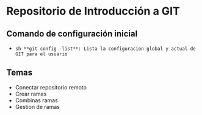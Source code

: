 # Repositorio de Introducción a GIT

## Comando de configuración inicial

* ```sh **git config -list**: Lista la configuracion global y actual de GIT para el usuario ```

## Temas
* Conectar repositorio remoto
* Crear ramas 
* Combinas ramas
* Gestion de ramas
